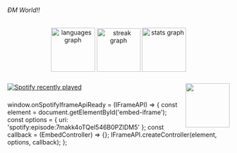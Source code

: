 <h6 align="left">ĐM World!!</h6>

###

<div align="center">
  <img src="https://github-readme-stats.vercel.app/api/top-langs?username=TrungZKZ&locale=en&hide_title=false&layout=compact&card_width=320&langs_count=5&theme=github_dark&hide_border=false&order=2" height="100" alt="languages graph"  />
  <img src="https://streak-stats.demolab.com?user=TrungZKZ&locale=en&mode=daily&theme=github_dark&hide_border=false&border_radius=5&order=3" height="99" alt="streak graph"  />
  <img src="https://github-readme-stats.vercel.app/api?username=TrungZKZ&hide_title=false&hide_rank=false&show_icons=true&include_all_commits=true&count_private=true&disable_animations=false&theme=github_dark&locale=en&hide_border=false&order=1" height="100" alt="stats graph"  />
</div>

###

<img align="right" height="100" src="https://i.pinimg.com/originals/e4/60/fe/e460fe5c972017f544d7881f8d98a649.gif"  />

###

<div align="left">
  <a href="https://open.spotify.com/user/31hiehqxmxq3r7od54vfwmg3rqzy">
    <img src="https://spotify-recently-played-readme.vercel.app/api?user=31hiehqxmxq3r7od54vfwmg3rqzy&count=2&unique=true" alt="Spotify recently played"  />
  </a>
</div>

###
<script src="https://open.spotify.com/embed/iframe-api/v1" async></script>
<div id="embed-iframe"></div>
window.onSpotifyIframeApiReady = (IFrameAPI) => {
  const element = document.getElementById('embed-iframe');
  const options = {
      uri: 'spotify:episode:7makk4oTQel546B0PZlDM5'
    };
  const callback = (EmbedController) => {};
  IFrameAPI.createController(element, options, callback);
};

